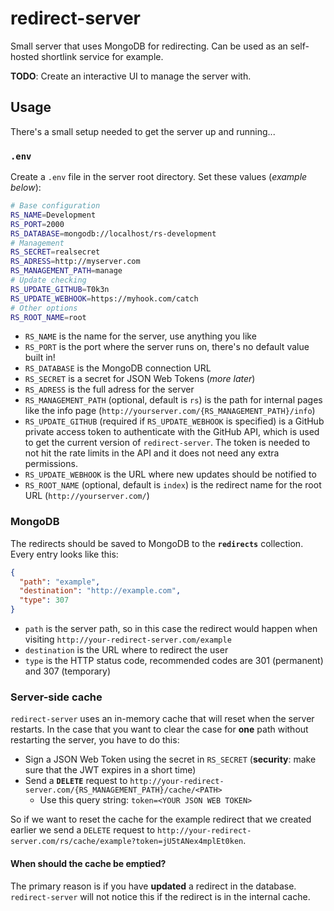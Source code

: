 # redirect-server
Small server that uses MongoDB for redirecting. Can be used as an self-hosted shortlink service for example.

**TODO**: Create an interactive UI to manage the server with.

## Usage

There's a small setup needed to get the server up and running...

### `.env`

Create a `.env` file in the server root directory. Set these values (_example below_):

```sh
# Base configuration
RS_NAME=Development
RS_PORT=2000
RS_DATABASE=mongodb://localhost/rs-development
# Management
RS_SECRET=realsecret
RS_ADRESS=http://myserver.com
RS_MANAGEMENT_PATH=manage
# Update checking
RS_UPDATE_GITHUB=T0k3n
RS_UPDATE_WEBHOOK=https://myhook.com/catch
# Other options
RS_ROOT_NAME=root
```

- `RS_NAME` is the name for the server, use anything you like
- `RS_PORT` is the port where the server runs on, there's no default value built in!
- `RS_DATABASE` is the MongoDB connection URL
- `RS_SECRET` is a secret for JSON Web Tokens (_more later_)
- `RS_ADRESS` is the full adress for the server
- `RS_MANAGEMENT_PATH` (optional, default is `rs`) is the path for internal pages like the info page (`http://yourserver.com/{RS_MANAGEMENT_PATH}/info`)
- `RS_UPDATE_GITHUB` (required if `RS_UPDATE_WEBHOOK` is specified) is a GitHub private access token to authenticate with the GitHub API, which is used to get the current version of `redirect-server`. The token is needed to not hit the rate limits in the API and it does not need any extra permissions.
- `RS_UPDATE_WEBHOOK` is the URL where new updates should be notified to
- `RS_ROOT_NAME` (optional, default is `index`) is the redirect name for the root URL (`http://yourserver.com/`)

### MongoDB

The redirects should be saved to MongoDB to the **`redirects`** collection. Every entry looks like this:

```json
{
  "path": "example",
  "destination": "http://example.com",
  "type": 307
}
```

- `path` is the server path, so in this case the redirect would happen when visiting `http://your-redirect-server.com/example`
- `destination` is the URL where to redirect the user
- `type` is the HTTP status code, recommended codes are 301 (permanent) and 307 (temporary)

### Server-side cache

`redirect-server` uses an in-memory cache that will reset when the server restarts. In the case that you want to clear the case for **one** path without restarting the server, you have to do this:

- Sign a JSON Web Token using the secret in `RS_SECRET` (**security**: make sure that the JWT expires in a short time)
- Send a **`DELETE`** request to `http://your-redirect-server.com/{RS_MANAGEMENT_PATH}/cache/<PATH>`
  - Use this query string: `token=<YOUR JSON WEB TOKEN>`

So if we want to reset the cache for the example redirect that we created earlier we send a `DELETE` request to `http://your-redirect-server.com/rs/cache/example?token=jU5tANex4mplEt0ken`.

#### When should the cache be emptied?

The primary reason is if you have **updated** a redirect in the database. `redirect-server` will not notice this if the redirect is in the internal cache.
